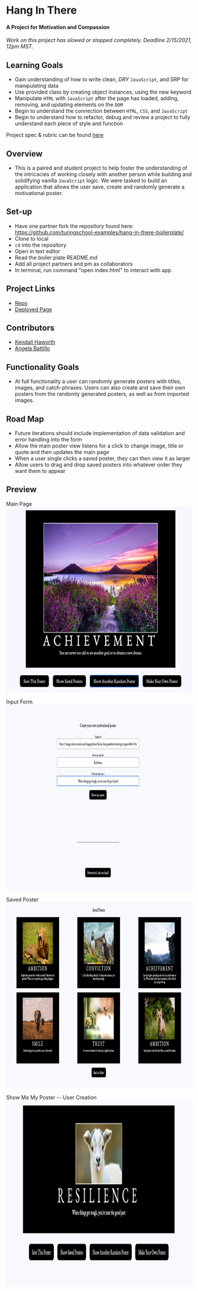 # Hang In There

#### A Project for Motivation and Compassion

  *Work on this project has slowed or stopped completely. Deadline 2/15/2021, 12pm MST.*

## Learning Goals

* Gain understanding of how to write clean, *DRY* `JavaScript`, and SRP for manipulating data
* Use provided class by creating object instances, using the new keyword
* Manipulate `HTML` with `JavaScript` after the page has loaded, adding, removing, and updating elements on the `DOM`
* Begin to understand the connection between `HTML`, `CSS`, and `JavaScript`
* Begin to understand how to refactor, debug and review a project to fully understand each piece of style and function

Project spec & rubric can be found [here](https://frontend.turing.io/projects/module-1/hang-in-there.html)

## Overview

  * This is a paired and student project to help foster the understanding of the intricacies of working closely with another person while building and solidifying vanilla `JavaScript` logic.  We were tasked to build an application that allows the user save, create and randomly generate a motivational poster.  

## Set-up

  * Have one partner fork the repository found here: https://github.com/turingschool-examples/hang-in-there-boilerplate/
  * Clone to local
  * `cd` into the repository
  * Open in text editor
  * Read the boiler plate README.md
  * Add all project partners and pm as collaborators
  * In terminal, run command "open index.html" to interact with app.

## Project Links

  * [Repo](https://github.com/battan40/hang-in-there-boilerplate)
  * [Deployed Page](https://battan40.github.io/hang-in-there-boilerplate/)

## Contributors

  * [Kendall Haworth](https://github.com/kendallha)
  * [Angela Battillo](https://github.com/battan40)

## Functionality Goals

  * At full functionality a user can randomly generate posters with titles, images, and catch-phrases. Users can also create and save their own posters from the randomly generated posters, as well as from imported images.

## Road Map

  * Future iterations should include implementation of data validation and error handling into the form
  * Allow the main poster view listens for a click to change image, title or quote and then updates the main page
  * When a user single clicks a saved poster, they can then view it as larger
  * Allow users to drag and drop saved posters into whatever order they want them to appear


## Preview

<p align="left">Main Page</br>
 <img width="1000" height="500" src="./readme-imgs/Now.png">
</p>
<p align="left">Input Form</br>
 <img width="1000" height="500" src="./readme-imgs/FormView-HangInThere.png">
</p>
<p align="left">Saved Poster</br>
 <img width="1000" height="500" src="./readme-imgs/SavedPosterView-HangInThere.png">
</p>
<p align="left">Show Me My Poster -- User Creation</br>
 <img width="1000" height="500" src="./readme-imgs/UserCreation-HangInThere.png">
</p>
